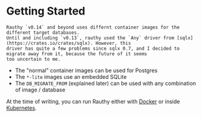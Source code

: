 # Getting Started

```admonish hint
Rauthy `v0.14` and beyond uses differnt container images for the different target databases.  
Until and including `v0.13`, rauthy used the `Any` driver from [sqlx](https://crates.io/crates/sqlx). However, this
driver has quite a few problems since sqlx 0.7, and I decided to migrate away from it, because the future of it seems
too uncertain to me.
```

- The "normal" container images can be used for Postgres
- The `*-lite` images use an embedded SQLite
- The `DB_MIGRATE_FROM` (explained later) can be used with any combination of image / database

At the time of writing, you can run Rauthy either with [Docker](./docker.md) or inside [Kubernetes](./k8s.md).  

